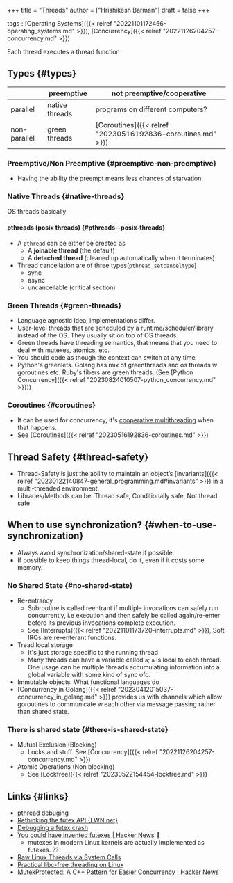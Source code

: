 +++
title = "Threads"
author = ["Hrishikesh Barman"]
draft = false
+++

tags
: [Operating Systems]({{< relref "20221101172456-operating_systems.md" >}}), [Concurrency]({{< relref "20221126204257-concurrency.md" >}})

Each thread executes a thread function


## Types {#types}

|              | preemptive     | not preemptive/cooperative                                  |
|--------------|----------------|-------------------------------------------------------------|
| parallel     | native threads | programs on different computers?                            |
| non-parallel | green threads  | [Coroutines]({{< relref "20230516192836-coroutines.md" >}}) |


### Preemptive/Non Preemptive {#preemptive-non-preemptive}

-   Having the ability the preempt means less chances of starvation.


### Native Threads {#native-threads}

OS threads basically


#### pthreads (posix threads) {#pthreads--posix-threads}

-   A `pthread` can be either be created as
    -   A **joinable thread** (the default)
    -   A **detached thread** (cleaned up automatically when it terminates)
-   Thread cancellation are of three types(`pthread_setcanceltype`)
    -   sync
    -   async
    -   uncancellable (critical section)


### Green Threads {#green-threads}

-   Language agnostic idea, implementations differ.
-   User-level threads that are scheduled by a runtime/scheduler/library instead of the OS. They usually sit on top of OS threads.
-   Green threads have threading semantics, that means that you need to deal with mutexes, atomics, etc.
-   You should code as though the context can switch at any time
-   Python's greenlets. Golang has mix of greenthreads and os threads w goroutines etc. Ruby's fibers are green threads. (See [Python Concurrency]({{< relref "20230824010507-python_concurrency.md" >}}))


### Coroutines {#coroutines}

-   It can be used for concurrency, it's [cooperative multithreading](https://en.wikipedia.org/wiki/Thread_%28computing%29#Scheduling) when that happens.
-   See [Coroutines]({{< relref "20230516192836-coroutines.md" >}})


## Thread Safety {#thread-safety}

-   Thread-Safety is just the ability to maintain an object’s [invariants]({{< relref "20230122140847-general_programming.md#invariants" >}}) in a multi-threaded environment.
-   Libraries/Methods can be: Thread safe, Conditionally safe, Not thread safe


## When to use synchronization? {#when-to-use-synchronization}

-   Always avoid synchronization/shared-state if possible.
-   If possible to keep things thread-local, do it, even if it costs some memory.


### No Shared State {#no-shared-state}

-   Re-entrancy
    -   Subroutine is called reentrant if multiple invocations can safely run concurrently, i.e execution and then safely be called again/re-enter before its previous invocations complete execution.
    -   See [Interrupts]({{< relref "20221101173720-interrupts.md" >}}), Soft IRQs are re-enterant functions.
-   Tread local storage
    -   It's just storage specific to the running thread
    -   Many threads can have a variable called `a`; `a` is local to each thread. One usage can be multiple threads accumulating information into a global variable with some kind of sync ofc.
-   Immutable objects: What functional languages do
-   [Concurrency in Golang]({{< relref "20230412015037-concurrency_in_golang.md" >}}) provides us with channels which allow goroutines to communicate w each other via message passing rather than shared state.


### There is shared state {#there-is-shared-state}

-   Mutual Exclusion (Blocking)
    -   Locks and stuff. See [Concurrency]({{< relref "20221126204257-concurrency.md" >}})
-   Atomic Operations (Non blocking)
    -   See [Lockfree]({{< relref "20230522154454-lockfree.md" >}})


## Links {#links}

-   [pthread debuging](https://www.cs.swarthmore.edu/~newhall/unixhelp/gdb_pthreads.php)
-   [Rethinking the futex API {LWN.net}](https://lwn.net/Articles/823513/)
-   [Debugging a futex crash](https://rustylife.github.io/2023/08/15/futex-crash.html)
-   [You could have invented futexes | Hacker News](https://news.ycombinator.com/item?id=35708331) 🌟
    -   mutexes in modern Linux kernels are actually implemented as futexes. ??
-   [Raw Linux Threads via System Calls](https://nullprogram.com/blog/2015/05/15/)
-   [Practical libc-free threading on Linux](https://nullprogram.com/blog/2023/03/23/)
-   [MutexProtected: A C++ Pattern for Easier Concurrency | Hacker News](https://news.ycombinator.com/item?id=35464152)
